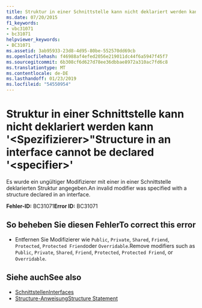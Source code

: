 ```yaml
---
title: Struktur in einer Schnittstelle kann nicht deklariert werden kann '&lt;Spezifizierer&gt;"
ms.date: 07/20/2015
f1_keywords:
- vbc31071
- bc31071
helpviewer_keywords:
- BC31071
ms.assetid: 3ab95933-23d8-4d95-80be-552570dd69cb
ms.openlocfilehash: f46988af4efed2056e219011dc44f6a5947f45f7
ms.sourcegitcommit: 6b308cf6d627d78ee36dbbae8972a310ac7fd6c8
ms.translationtype: MT
ms.contentlocale: de-DE
ms.lasthandoff: 01/23/2019
ms.locfileid: "54550954"
---
```

# <a name="structure-in-an-interface-cannot-be-declared-ltspecifiergt"></a><span data-ttu-id="7f3f1-102">Struktur in einer Schnittstelle kann nicht deklariert werden kann '&lt;Spezifizierer&gt;"</span><span class="sxs-lookup"><span data-stu-id="7f3f1-102">Structure in an interface cannot be declared '&lt;specifier&gt;'</span></span>
<span data-ttu-id="7f3f1-103">Es wurde ein ungültiger Modifizierer mit einer in einer Schnittstelle deklarierten Struktur angegeben.</span><span class="sxs-lookup"><span data-stu-id="7f3f1-103">An invalid modifier was specified with a structure declared in an interface.</span></span>  
  
 <span data-ttu-id="7f3f1-104">**Fehler-ID:** BC31071</span><span class="sxs-lookup"><span data-stu-id="7f3f1-104">**Error ID:** BC31071</span></span>  
  
## <a name="to-correct-this-error"></a><span data-ttu-id="7f3f1-105">So beheben Sie diesen Fehler</span><span class="sxs-lookup"><span data-stu-id="7f3f1-105">To correct this error</span></span>  
  
-   <span data-ttu-id="7f3f1-106">Entfernen Sie Modifizierer wie `Public`, `Private`, `Shared`, `Friend`, `Protected`, `Protected Friend`oder `Overridable`.</span><span class="sxs-lookup"><span data-stu-id="7f3f1-106">Remove modifiers such as `Public`, `Private`, `Shared`, `Friend`, `Protected`, `Protected Friend`, or `Overridable`.</span></span>  
  
## <a name="see-also"></a><span data-ttu-id="7f3f1-107">Siehe auch</span><span class="sxs-lookup"><span data-stu-id="7f3f1-107">See also</span></span>
- [<span data-ttu-id="7f3f1-108">Schnittstellen</span><span class="sxs-lookup"><span data-stu-id="7f3f1-108">Interfaces</span></span>](../../visual-basic/programming-guide/language-features/interfaces/index.md)
- [<span data-ttu-id="7f3f1-109">Structure-Anweisung</span><span class="sxs-lookup"><span data-stu-id="7f3f1-109">Structure Statement</span></span>](../../visual-basic/language-reference/statements/structure-statement.md)
